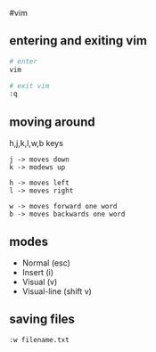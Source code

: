 #vim

## entering and exiting vim

```bash
# enter
vim

# exit vim
:q
```

## moving around

h,j,k,l,w,b keys

```
j -> moves down
k -> modews up
```

```
h -> moves left
l -> moves right
```

```
w -> moves forward one word
b -> moves backwards one word
```

## modes

- Normal (esc)
- Insert (i)
- Visual (v)
- Visual-line (shift v)

## saving files

```
:w filename.txt
```

